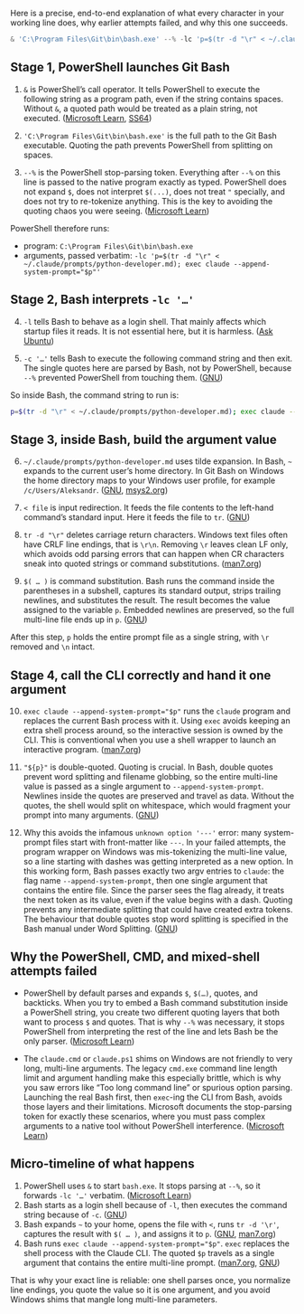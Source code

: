 Here is a precise, end-to-end explanation of what every character in your working line does, why earlier attempts failed, and why this one succeeds.

```powershell
& 'C:\Program Files\Git\bin\bash.exe' --% -lc 'p=$(tr -d "\r" < ~/.claude/prompts/python-developer.md); exec claude --append-system-prompt="$p"'
```

## Stage 1, PowerShell launches Git Bash

1. `&` is PowerShell’s call operator. It tells PowerShell to execute the following string as a program path, even if the string contains spaces. Without `&`, a quoted path would be treated as a plain string, not executed. ([Microsoft Learn][1], [SS64][2])

2. `'C:\Program Files\Git\bin\bash.exe'` is the full path to the Git Bash executable. Quoting the path prevents PowerShell from splitting on spaces.

3. `--%` is the PowerShell stop-parsing token. Everything after `--%` on this line is passed to the native program exactly as typed. PowerShell does not expand `$`, does not interpret `$(...)`, does not treat `"` specially, and does not try to re-tokenize anything. This is the key to avoiding the quoting chaos you were seeing. ([Microsoft Learn][3])

PowerShell therefore runs:

* program: `C:\Program Files\Git\bin\bash.exe`
* arguments, passed verbatim: `-lc 'p=$(tr -d "\r" < ~/.claude/prompts/python-developer.md); exec claude --append-system-prompt="$p"'`

## Stage 2, Bash interprets `-lc '…'`

4. `-l` tells Bash to behave as a login shell. That mainly affects which startup files it reads. It is not essential here, but it is harmless. ([Ask Ubuntu][4])

5. `-c '…'` tells Bash to execute the following command string and then exit. The single quotes here are parsed by Bash, not by PowerShell, because `--%` prevented PowerShell from touching them. ([GNU][5])

So inside Bash, the command string to run is:

```bash
p=$(tr -d "\r" < ~/.claude/prompts/python-developer.md); exec claude --append-system-prompt="$p"
```

## Stage 3, inside Bash, build the argument value

6. `~/.claude/prompts/python-developer.md` uses tilde expansion. In Bash, `~` expands to the current user’s home directory. In Git Bash on Windows the home directory maps to your Windows user profile, for example `/c/Users/Aleksandr`. ([GNU][6], [msys2.org][7])

7. `< file` is input redirection. It feeds the file contents to the left-hand command’s standard input. Here it feeds the file to `tr`. ([GNU][8])

8. `tr -d "\r"` deletes carriage return characters. Windows text files often have CRLF line endings, that is `\r\n`. Removing `\r` leaves clean LF only, which avoids odd parsing errors that can happen when CR characters sneak into quoted strings or command substitutions. ([man7.org][9])

9. `$( … )` is command substitution. Bash runs the command inside the parentheses in a subshell, captures its standard output, strips trailing newlines, and substitutes the result. The result becomes the value assigned to the variable `p`. Embedded newlines are preserved, so the full multi-line file ends up in `p`. ([GNU][10])

After this step, `p` holds the entire prompt file as a single string, with `\r` removed and `\n` intact.

## Stage 4, call the CLI correctly and hand it one argument

10. `exec claude --append-system-prompt="$p"` runs the `claude` program and replaces the current Bash process with it. Using `exec` avoids keeping an extra shell process around, so the interactive session is owned by the CLI. This is conventional when you use a shell wrapper to launch an interactive program. ([man7.org][11])

11. `"${p}"` is double-quoted. Quoting is crucial. In Bash, double quotes prevent word splitting and filename globbing, so the entire multi-line value is passed as a single argument to `--append-system-prompt`. Newlines inside the quotes are preserved and travel as data. Without the quotes, the shell would split on whitespace, which would fragment your prompt into many arguments. ([GNU][12])

12. Why this avoids the infamous `unknown option '---'` error: many system-prompt files start with front-matter like `---`. In your failed attempts, the program wrapper on Windows was mis-tokenizing the multi-line value, so a line starting with dashes was getting interpreted as a new option. In this working form, Bash passes exactly two argv entries to `claude`: the flag name `--append-system-prompt`, then one single argument that contains the entire file. Since the parser sees the flag already, it treats the next token as its value, even if the value begins with a dash. Quoting prevents any intermediate splitting that could have created extra tokens. The behaviour that double quotes stop word splitting is specified in the Bash manual under Word Splitting. ([GNU][12])

## Why the PowerShell, CMD, and mixed-shell attempts failed

* PowerShell by default parses and expands `$`, `$(…)`, quotes, and backticks. When you try to embed a Bash command substitution inside a PowerShell string, you create two different quoting layers that both want to process `$` and quotes. That is why `--%` was necessary, it stops PowerShell from interpreting the rest of the line and lets Bash be the only parser. ([Microsoft Learn][3])

* The `claude.cmd` or `claude.ps1` shims on Windows are not friendly to very long, multi-line arguments. The legacy `cmd.exe` command line length limit and argument handling make this especially brittle, which is why you saw errors like “Too long command line” or spurious option parsing. Launching the real Bash first, then `exec`-ing the CLI from Bash, avoids those layers and their limitations. Microsoft documents the stop-parsing token for exactly these scenarios, where you must pass complex arguments to a native tool without PowerShell interference. ([Microsoft Learn][3])

## Micro-timeline of what happens

1. PowerShell uses `&` to start `bash.exe`. It stops parsing at `--%`, so it forwards `-lc '…'` verbatim. ([Microsoft Learn][1])
2. Bash starts as a login shell because of `-l`, then executes the command string because of `-c`. ([GNU][5])
3. Bash expands `~` to your home, opens the file with `<`, runs `tr -d '\r'`, captures the result with `$( … )`, and assigns it to `p`. ([GNU][6], [man7.org][9])
4. Bash runs `exec claude --append-system-prompt="$p"`. `exec` replaces the shell process with the Claude CLI. The quoted `$p` travels as a single argument that contains the entire multi-line prompt. ([man7.org][11], [GNU][12])

That is why your exact line is reliable: one shell parses once, you normalize line endings, you quote the value so it is one argument, and you avoid Windows shims that mangle long multi-line parameters.

[1]: https://learn.microsoft.com/en-us/powershell/module/microsoft.powershell.core/about/about_operators?view=powershell-7.5&utm_source=chatgpt.com "about_Operators - PowerShell"
[2]: https://ss64.com/ps/call.html?utm_source=chatgpt.com "Call operator - Run - PowerShell"
[3]: https://learn.microsoft.com/en-us/powershell/module/microsoft.powershell.core/about/about_parsing?view=powershell-7.5&utm_source=chatgpt.com "about_Parsing - PowerShell"
[4]: https://askubuntu.com/questions/463462/sequence-of-scripts-sourced-upon-login?utm_source=chatgpt.com "Sequence of scripts sourced upon login"
[5]: https://www.gnu.org/s/bash/manual/html_node/Invoking-Bash.html?utm_source=chatgpt.com "Invoking Bash (Bash Reference Manual)"
[6]: https://www.gnu.org/s/bash/manual/html_node/Tilde-Expansion.html?utm_source=chatgpt.com "Tilde Expansion (Bash Reference Manual)"
[7]: https://www.msys2.org/docs/filesystem-paths/?utm_source=chatgpt.com "Filesystem Paths"
[8]: https://www.gnu.org/s/bash/manual/html_node/Redirections.html?utm_source=chatgpt.com "Redirections (Bash Reference Manual)"
[9]: https://man7.org/linux/man-pages/man1/tr.1.html?utm_source=chatgpt.com "tr(1) - Linux manual page"
[10]: https://www.gnu.org/s/bash/manual/html_node/Command-Substitution.html?utm_source=chatgpt.com "Command Substitution (Bash Reference Manual)"
[11]: https://man7.org/linux/man-pages/man1/exec.1p.html?utm_source=chatgpt.com "exec(1p) - Linux manual page"
[12]: https://www.gnu.org/s/bash/manual/html_node/Word-Splitting.html?utm_source=chatgpt.com "Word Splitting (Bash Reference Manual)"
